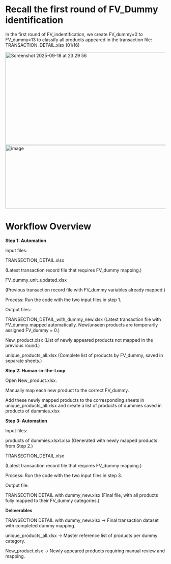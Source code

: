 # Recall the first round of FV_Dummy identification
In the first round of FV_indentification, we create FV_dummy=0 to FV_dummy=13 to classify all products appeared in the transaction file: TRANSACTION_DETAIL.xlsx (01/16)

<img width="615" height="292" alt="Screenshot 2025-09-18 at 23 29 56" src="https://github.com/user-attachments/assets/1f6939c3-01b1-4976-bfa4-1ede3b1fcd08" />

<img width="600" height="200" alt="image" src="https://github.com/user-attachments/assets/a7a64a66-d66e-4d7d-b30d-220f00f5cf51" />



# Workflow Overview
**Step 1: Automation**

Input files:

TRANSECTION_DETAIL.xlsx

(Latest transaction record file that requires FV_dummy mapping.)

FV_dummy_unit_updated.xlsx

(Previous transaction record file with FV_dummy variables already mapped.)

Process:
Run the code with the two input files in step 1.

Output files:

TRANSECTION_DETAIL_with_dummy_new.xlsx
(Latest transaction file with FV_dummy mapped automatically.
New/unseen products are temporarily assigned FV_dummy = 0.)

New_product.xlsx
(List of newly appeared products not mapped in the previous round.)

unique_products_all.xlsx
(Complete list of products by FV_dummy, saved in separate sheets.)

**Step 2: Human-in-the-Loop**

Open New_product.xlsx.

Manually map each new product to the correct FV_dummy.

Add these newly mapped products to the corresponding sheets in unique_products_all.xlsx and create a list of products of dummies saved in products of dummies.xlsx

**Step 3: Automation**

Input files:

products of dummies.xlsxl.xlsx
(Generated with newly mapped products from Step 2.)

TRANSECTION_DETAIL.xlsx

(Latest transaction record file that requires FV_dummy mapping.)

Process:
Run the code with the two input files in step 3.

Output file:

TRANSECTION DETAIL with dummy_new.xlsx
(Final file, with all products fully mapped to their FV_dummy categories.)

**Deliverables**

TRANSECTION DETAIL with dummy_new.xlsx → Final transaction dataset with completed dummy mapping.

unique_products_all.xlsx → Master reference list of products per dummy category.

New_product.xlsx → Newly appeared products requiring manual review and mapping.
